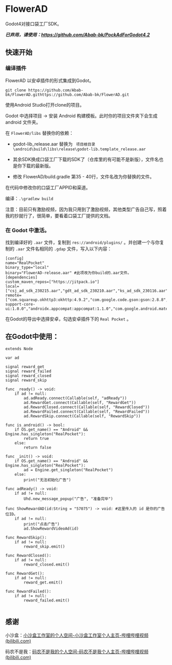 # FlowerAD

Godot4对接口袋工厂SDK。

***已弃用，请使用：https://github.com/Abab-bk/PockAdForGodot4.2***

## 快速开始

### 编译插件

FlowerAD 以安卓插件的形式集成到Godot。

```
git clone https://github.com/Abab-bk/FlowerAD.githttps://github.com/Abab-bk/FlowerAD.git
```

使用Android Studio打开clone的项目。

Godot 中选择项目 -> 安装 Android 构建模板。此时你的项目文件夹下会生成 android 文件夹。

在 ``FlowerAD/libs`` 替换你的依赖：

- godot-lib_release.aar 替换为 ``` 项目根目录\android\build\libs\release\godot-lib.template_release.aar```

- 其余SDK换成口袋工厂下载的SDK了（仓库里的有可能不是新版），文件名也是你下载的最新版。

- 修改 FlowerAD/build.gradle 第35 - 40行，文件名改为你替换的文件。

在代码中修改你的口袋工厂APPID和渠道。

编译：```.\gradlew build```

注意：目前只有激励视频，因为我只用到了激励视频，其他类型广告自己写，照着我的抄就行了，很简单，要看着口袋工厂提供的文档。

### 在 Godot 中激活。

找到编译好的 ```.aar``` 文件，复制到 ```res://android/plugins/``` 。并创建一个与你复制的 ```.aar``` 文件名相同的 ```.gdap``` 文件，写入以下内容：

```
[config]
name="RealPocket"
binary_type="local"
binary="FlowerAD-release.aar" #此项改为你build的.aar文件。
[dependencies]
custom_maven_repos=["https://jitpack.io"]
local=["csj_ad_sdk_230215.aar","gdt_ad_sdk_230210.aar","ks_ad_sdk_230116.aar","pocket_ad_sdk_3.2.8.aar"]
remote=["com.squareup.okhttp3:okhttp:4.9.2","com.google.code.gson:gson:2.8.8","androidx.legacy:legacy-support-core-ui:1.0.0","androidx.appcompat:appcompat:1.1.0","com.google.android.material:material:1.1.0","androidx.constraintlayout:constraintlayout:1.1.3"]
```

在Godot的导出中选择安卓，勾选安卓插件下的 ```Real Pocket``` 。

## 在Godot中使用：

```gdscript
extends Node

var ad

signal reward_get
signal reward_failed
signal reward_closed
signal reward_skip

func _ready() -> void:
    if ad != null:
        ad.adReady.connect(Callable(self, "adReady"))
        ad.RewardGet.connect(Callable(self, "RewardGet"))
        ad.RewardClosed.connect(Callable(self, "RewardClosed"))
        ad.RewardFailed.connect(Callable(self, "RewardFailed"))
        ad.RewardSkip.connect(Callable(self, "RewardSkip"))

func is_android() -> bool:
    if OS.get_name() == "Android" && Engine.has_singleton("RealPocket"):
        return true
    else:
        return false

func _init() -> void:
    if OS.get_name() == "Android" && Engine.has_singleton("RealPocket"):
        ad = Engine.get_singleton("RealPocket")
    else:
        print("无法初始化广告")

func adReady() -> void:
    if ad != null:
        Uhd.new_message_popup("广告", "准备完毕")

func ShowRewardAD(id:String = "57075") -> void: #这里传入的 id 是你的广告位ID。
    if ad != null:
        print("点击广告")
        ad.ShowRewardVideoAd(id)

func RewardSkip():
    if ad != null:
        reward_skip.emit()

func RewardClosed():
    if ad != null:
        reward_closed.emit()

func RewardGet():
    if ad != null:
        reward_get.emit()

func RewardFailed():
    if ad != null:
        reward_failed.emit()


```

## 感谢

小沙盒：[小沙盒工作室的个人空间-小沙盒工作室个人主页-哔哩哔哩视频 (bilibili.com)](https://space.bilibili.com/26680057)

码农不是我：[码农不是我的个人空间-码农不是我个人主页-哔哩哔哩视频 (bilibili.com)](https://space.bilibili.com/496294706)
